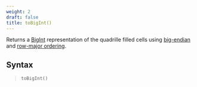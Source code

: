 ```yaml
---
weight: 2
draft: false
title: toBigInt()
---
```


Returns a [BigInt](https://developer.mozilla.org/en-US/docs/Web/JavaScript/Reference/Global_Objects/BigInt) representation of the quadrille filled cells using [big-endian](https://en.wikipedia.org/wiki/Endianness) and [row-major ordering](https://en.wikipedia.org/wiki/Row-_and_column-major_order).

## Syntax

> `toBigInt()`